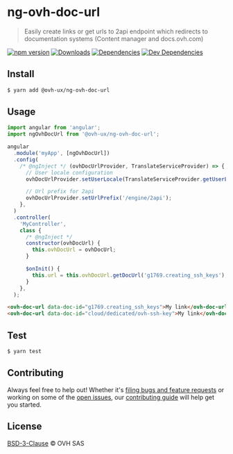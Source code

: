# ng-ovh-doc-url

> Easily create links or get urls to 2api endpoint which redirects to documentation systems (Content manager and docs.ovh.com)

[![npm version](https://badgen.net/npm/v/@ovh-ux/ng-ovh-doc-url)](https://www.npmjs.com/package/@ovh-ux/ng-ovh-doc-url) [![Downloads](https://badgen.net/npm/dt/@ovh-ux/ng-ovh-doc-url)](https://npmjs.com/package/@ovh-ux/ng-ovh-doc-url) [![Dependencies](https://badgen.net/david/dep/ovh/manager/packages/components/ng-ovh-doc-url)](https://npmjs.com/package/@ovh-ux/ng-ovh-doc-url?activeTab=dependencies) [![Dev Dependencies](https://badgen.net/david/dev/ovh/manager/packages/components/ng-ovh-doc-url)](https://npmjs.com/package/@ovh-ux/ng-ovh-doc-url?activeTab=dependencies)

## Install

```sh
$ yarn add @ovh-ux/ng-ovh-doc-url
```

## Usage

```js
import angular from 'angular';
import ngOvhDocUrl from '@ovh-ux/ng-ovh-doc-url';

angular
  .module('myApp', [ngOvhDocUrl])
  .config(
    /* @ngInject */ (ovhDocUrlProvider, TranslateServiceProvider) => {
      // User locale configuration
      ovhDocUrlProvider.setUserLocale(TranslateServiceProvider.getUserLocale());

      // Url prefix for 2api
      ovhDocUrlProvider.setUrlPrefix('/engine/2api');
    },
  )
  .controller(
    'MyController',
    class {
      /* @ngInject */
      constructor(ovhDocUrl) {
        this.ovhDocUrl = ovhDocUrl;
      }

      $onInit() {
        this.url = this.ovhDocUrl.getDocUrl('g1769.creating_ssh_keys');
      }
    },
  );
```

```html
<ovh-doc-url data-doc-id="g1769.creating_ssh_keys">My link</ovh-doc-url>
<ovh-doc-url data-doc-id="cloud/dedicated/ovh-ssh-key">My link</ovh-doc-url>
```

## Test

```sh
$ yarn test
```

## Contributing

Always feel free to help out! Whether it's [filing bugs and feature requests](https://github.com/ovh/manager/issues/new) or working on some of the [open issues](https://github.com/ovh/manager/issues), our [contributing guide](https://github.com/ovh/manager/blob/master/CONTRIBUTING.md) will help get you started.

## License

[BSD-3-Clause](LICENSE) © OVH SAS
